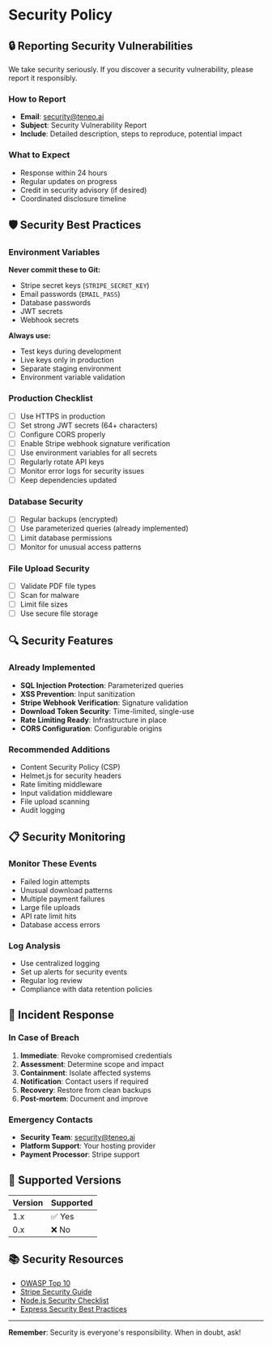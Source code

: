 # Security Policy

## 🔒 Reporting Security Vulnerabilities

We take security seriously. If you discover a security vulnerability, please report it responsibly.

### How to Report

- **Email**: security@teneo.ai
- **Subject**: Security Vulnerability Report
- **Include**: Detailed description, steps to reproduce, potential impact

### What to Expect

- Response within 24 hours
- Regular updates on progress
- Credit in security advisory (if desired)
- Coordinated disclosure timeline

## 🛡️ Security Best Practices

### Environment Variables

**Never commit these to Git:**
- Stripe secret keys (`STRIPE_SECRET_KEY`)
- Email passwords (`EMAIL_PASS`)
- Database passwords
- JWT secrets
- Webhook secrets

**Always use:**
- Test keys during development
- Live keys only in production
- Separate staging environment
- Environment variable validation

### Production Checklist

- [ ] Use HTTPS in production
- [ ] Set strong JWT secrets (64+ characters)
- [ ] Configure CORS properly
- [ ] Enable Stripe webhook signature verification
- [ ] Use environment variables for all secrets
- [ ] Regularly rotate API keys
- [ ] Monitor error logs for security issues
- [ ] Keep dependencies updated

### Database Security

- [ ] Regular backups (encrypted)
- [ ] Use parameterized queries (already implemented)
- [ ] Limit database permissions
- [ ] Monitor for unusual access patterns

### File Upload Security

- [ ] Validate PDF file types
- [ ] Scan for malware
- [ ] Limit file sizes
- [ ] Use secure file storage

## 🔍 Security Features

### Already Implemented

- **SQL Injection Protection**: Parameterized queries
- **XSS Prevention**: Input sanitization
- **Stripe Webhook Verification**: Signature validation
- **Download Token Security**: Time-limited, single-use
- **Rate Limiting Ready**: Infrastructure in place
- **CORS Configuration**: Configurable origins

### Recommended Additions

- Content Security Policy (CSP)
- Helmet.js for security headers
- Rate limiting middleware
- Input validation middleware
- File upload scanning
- Audit logging

## 📋 Security Monitoring

### Monitor These Events

- Failed login attempts
- Unusual download patterns
- Multiple payment failures
- Large file uploads
- API rate limit hits
- Database access errors

### Log Analysis

- Use centralized logging
- Set up alerts for security events
- Regular log review
- Compliance with data retention policies

## 🚨 Incident Response

### In Case of Breach

1. **Immediate**: Revoke compromised credentials
2. **Assessment**: Determine scope and impact
3. **Containment**: Isolate affected systems
4. **Notification**: Contact users if required
5. **Recovery**: Restore from clean backups
6. **Post-mortem**: Document and improve

### Emergency Contacts

- **Security Team**: security@teneo.ai
- **Platform Support**: Your hosting provider
- **Payment Processor**: Stripe support

## 🔐 Supported Versions

| Version | Supported |
|---------|-----------|
| 1.x     | ✅ Yes    |
| 0.x     | ❌ No     |

## 📚 Security Resources

- [OWASP Top 10](https://owasp.org/www-project-top-ten/)
- [Stripe Security Guide](https://stripe.com/docs/security)
- [Node.js Security Checklist](https://blog.risingstack.com/node-js-security-checklist/)
- [Express Security Best Practices](https://expressjs.com/en/advanced/best-practice-security.html)

---

**Remember**: Security is everyone's responsibility. When in doubt, ask!